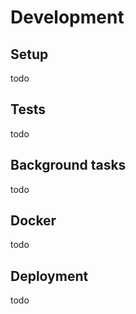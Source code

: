 # Development

## Setup

todo

## Tests

todo

## Background tasks 

todo

## Docker 

todo

## Deployment

todo